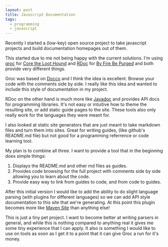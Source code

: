 ```yaml
---
layout: post
title: Javascript Documentation
tags:
  - programming
  - javascript
---
```


Recently I started a (low-key) open source project to take javascript projects
and build documentation homepages out of them.

This started due to me not being happy with the current solutions. I'm using
[groc](https://github.com/nevir/groc) for
[Core the Loot Hound](http://docs.coretheloothound.com/) and
[RDoc](http://rdoc.sourceforge.net/) for
[By Fire Be Purged](http://docs.byfirebepurged.com/) and both provide very
different things.

Groc was based on [Docco](https://jashkenas.github.io/docco/) and I think the
idea is excellent. Browse your code with the comments side by side. I really
like this idea and wanted to include this style of documentation in my project.

RDoc on the other hand is much more like
[Javadoc](http://www.oracle.com/technetwork/articles/java/index-jsp-135444.html)
and provides API docs for programming libraries. It's not easy or intuitive how
to theme the resulting site, or add static guide pages to the site. These tools
also only really work for the languages they were meant for.

I also looked at static site generators that are just meant to take markdown
files and turn them into sites. Great for writing guides, (like github's
README.md file) but not good for a programming referrence or code learning tool.

My plan is to combine all three. I want to provide a tool that in the beginning
does simple things:

  1. Displays the README.md and other md files as guides.
  2. Provides code browsing for the full project with comments side by side allowing you to learn about the code.
  3. Provide easy way to link from guides to code, and from code to guides.

After this initial version I would like to add the ability to do slight language
parsing (with plugins for different languages) so we can add API style
documentation to this site that we're generating. At this point this plugin
becomes more like
[Maven Site](https://maven.apache.org/plugins/maven-site-plugin/) than anything
else!

This is just a tiny pet project. I want to become better at writing parsers in
general, and while this is nothing compared to anything real it gives me some
tiny experience that I can apply. It also is something I would like to use on
tools as soon as I get it to a point that it can give Groc a run for it's money.
